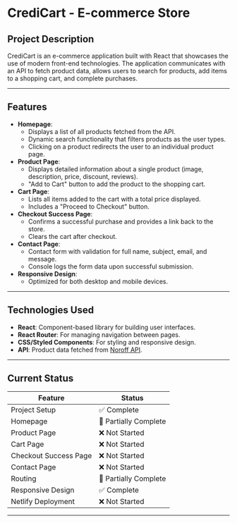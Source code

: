 # **CrediCart - E-commerce Store**

## **Project Description**
CrediCart is an e-commerce application built with React that showcases the use of modern front-end technologies. The application communicates with an API to fetch product data, allows users to search for products, add items to a shopping cart, and complete purchases.

---

## **Features**
- **Homepage**:
  - Displays a list of all products fetched from the API.
  - Dynamic search functionality that filters products as the user types.
  - Clicking on a product redirects the user to an individual product page.
- **Product Page**:
  - Displays detailed information about a single product (image, description, price, discount, reviews).
  - "Add to Cart" button to add the product to the shopping cart.
- **Cart Page**:
  - Lists all items added to the cart with a total price displayed.
  - Includes a "Proceed to Checkout" button.
- **Checkout Success Page**:
  - Confirms a successful purchase and provides a link back to the store.
  - Clears the cart after checkout.
- **Contact Page**:
  - Contact form with validation for full name, subject, email, and message.
  - Console logs the form data upon successful submission.
- **Responsive Design**:
  - Optimized for both desktop and mobile devices.

---

## **Technologies Used**
- **React**: Component-based library for building user interfaces.
- **React Router**: For managing navigation between pages.
- **CSS/Styled Components**: For styling and responsive design.
- **API**: Product data fetched from [Noroff API](https://v2.api.noroff.dev/online-shop).

---

## **Current Status**
| Feature                      | Status         |
|------------------------------|----------------|
| Project Setup                | ✅ Complete    |
| Homepage                     | 🔄 Partially Complete |
| Product Page                 | ❌ Not Started |
| Cart Page                    | ❌ Not Started |
| Checkout Success Page        | ❌ Not Started |
| Contact Page                 | ❌ Not Started |
| Routing                      | 🔄 Partially Complete |
| Responsive Design            | ✅ Complete    |
| Netlify Deployment           | ❌ Not Started |

---
